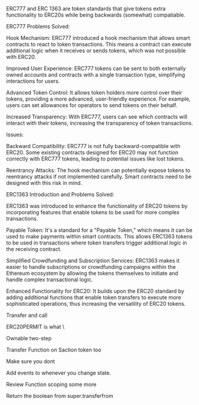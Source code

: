 ERC777 and ERC 1363 are token standards that give tokens extra functionality to ERC20s while being backwards (somewhat) compatiable.

ERC777
Problems Solved:

Hook Mechanism: ERC777 introduced a hook mechanism that allows smart contracts to react to token transactions. This means a contract can execute additional logic when it receives or sends tokens, which was not possible with ERC20.

Improved User Experience: ERC777 tokens can be sent to both externally owned accounts and contracts with a single transaction type, simplifying interactions for users.

Advanced Token Control: It allows token holders more control over their tokens, providing a more advanced, user-friendly experience. For example, users can set allowances for operators to send tokens on their behalf.

Increased Transparency: With ERC777, users can see which contracts will interact with their tokens, increasing the transparency of token transactions.

Issues:

Backward Compatibility: ERC777 is not fully backward-compatible with ERC20. Some existing contracts designed for ERC20 may not function correctly with ERC777 tokens, leading to potential issues like lost tokens.

Reentrancy Attacks: The hook mechanism can potentially expose tokens to reentrancy attacks if not implemented carefully. Smart contracts need to be designed with this risk in mind.

ERC1363
Introduction and Problems Solved:

ERC1363 was introduced to enhance the functionality of ERC20 tokens by incorporating features that enable tokens to be used for more complex transactions.

Payable Token: It's a standard for a "Payable Token," which means it can be used to make payments within smart contracts. This allows ERC1363 tokens to be used in transactions where token transfers trigger additional logic in the receiving contract.

Simplified Crowdfunding and Subscription Services: ERC1363 makes it easier to handle subscriptions or crowdfunding campaigns within the Ethereum ecosystem by allowing the tokens themselves to initiate and handle complex transactional logic.

Enhanced Functionality for ERC20: It builds upon the ERC20 standard by adding additional functions that enable token transfers to execute more sophisticated operations, thus increasing the versatility of ERC20 tokens.

Transfer and call

ERC20PERMIT is what \

Ownable two-step

Transfer Function on Saction token too

Make sure you dont

Add events to whenever you change state.

Review Function scoping some more

Return the boolean from super.transferfrom
